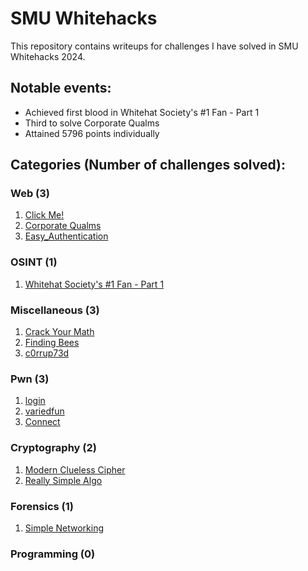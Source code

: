 # SMU Whitehacks
 This repository contains writeups for challenges I have solved in SMU Whitehacks 2024.
 
 ## Notable events:
 - Achieved first blood in Whitehat Society's #1 Fan - Part 1
 - Third to solve Corporate Qualms
 - Attained 5796 points individually

## Categories (Number of challenges solved):
### Web (3)
1. [Click Me!](https://github.com/PhoebeY05/SMU-Whitehacks-Writeups/tree/main/Web/Click%20Me!)
2. [Corporate Qualms](https://github.com/PhoebeY05/SMU-Whitehacks-Writeups/tree/main/Web/Corporate%20Qualms)
3. [Easy_Authentication](https://github.com/PhoebeY05/SMU-Whitehacks-Writeups/tree/main/Web/Easy_Authentication)
### OSINT (1)
1. [Whitehat Society's #1 Fan - Part 1](https://github.com/PhoebeY05/SMU-Whitehacks-Writeups/tree/main/OSINT/Whitehat%20Society's%20%231%20Fan%20-%20Part%201)
### Miscellaneous (3)
1. [Crack Your Math](https://github.com/PhoebeY05/SMU-Whitehacks-Writeups/tree/main/Miscellaneous/Crack%20Your%20Math)
2. [Finding Bees](https://github.com/PhoebeY05/SMU-Whitehacks-Writeups/tree/main/Miscellaneous/Finding%20Bees)
3. [c0rrup73d](https://github.com/PhoebeY05/SMU-Whitehacks-Writeups/tree/main/Miscellaneous/c0rrup73d)
### Pwn (3)
1. [login](https://github.com/PhoebeY05/SMU-Whitehacks-Writeups/tree/main/Pwn/login)
2. [variedfun](https://github.com/PhoebeY05/SMU-Whitehacks-Writeups/tree/main/Pwn/variedfun)
3. [Connect](https://github.com/PhoebeY05/SMU-Whitehacks-Writeups/tree/main/Pwn/Connect)
### Cryptography (2)
1. [Modern Clueless Cipher](https://github.com/PhoebeY05/SMU-Whitehacks-Writeups/tree/main/Cryptography/Modern%20Clueless%20Cipher)
2. [Really Simple Algo](https://github.com/PhoebeY05/SMU-Whitehacks-Writeups/tree/main/Cryptography/Really%20Simple%20Algo)
### Forensics (1)
1. [Simple Networking](https://github.com/PhoebeY05/SMU-Whitehacks-Writeups/tree/main/Forensics/Simple%20Networking)
### Programming (0)

   
